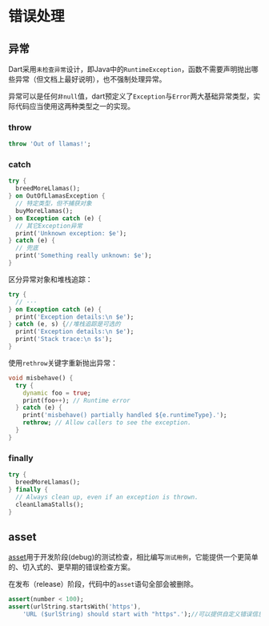 # 错误处理
## 异常

Dart采用`未检查异常`设计，即Java中的`RuntimeException`，函数不需要声明抛出哪些异常（但文档上最好说明），也不强制处理异常。

异常可以是任何`非null`值，dart预定义了`Exception`与`Error`两大基础异常类型，实际代码应当使用这两种类型之一的实现。
### throw

```dart
throw 'Out of llamas!';
```
### catch

```dart
try {
  breedMoreLlamas();
} on OutOfLlamasException {
  // 特定类型，但不捕获对象
  buyMoreLlamas();
} on Exception catch (e) {
  // 其它Exception异常
  print('Unknown exception: $e');
} catch (e) {
  // 兜底
  print('Something really unknown: $e');
}
```

区分异常对象和堆栈追踪：

```dart
try {
  // ···
} on Exception catch (e) {
  print('Exception details:\n $e');
} catch (e, s) {//堆栈追踪是可选的
  print('Exception details:\n $e');
  print('Stack trace:\n $s');
}
```

使用`rethrow`关键字重新抛出异常：

```dart
void misbehave() {
  try {
    dynamic foo = true;
    print(foo++); // Runtime error
  } catch (e) {
    print('misbehave() partially handled ${e.runtimeType}.');
    rethrow; // Allow callers to see the exception.
  }
}
```

### finally

```dart
try {
  breedMoreLlamas();
} finally {
  // Always clean up, even if an exception is thrown.
  cleanLlamaStalls();
}
```

## asset

[asset](https://dart.dev/guides/language/language-tour#assert)用于开发阶段(debug)的测试检查，相比编写`测试用例`，它能提供一个更简单的、切入式的、更早期的错误检查方案。

在发布（release）阶段，代码中的`asset`语句全部会被删除。

```dart
assert(number < 100);
assert(urlString.startsWith('https'),
    'URL ($urlString) should start with "https".');//可以提供自定义错误信息
```

